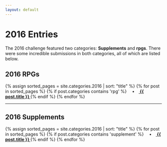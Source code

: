 ```yaml
---
layout: default
---
```


# 2016 Entries

The 2016 challenge featured two categories: **Supplements** and **rpgs**. There were some incredible submissions in both categories, all of which are listed below.

## 2016 RPGs

<p>
{% assign sorted_pages = site.categories.2016 | sort: "title" %}
  {% for post in sorted_pages %}
      {% if post.categories contains 'rpg' %}
      <strong>&emsp;•&emsp;<a href="{{ post.url }}">
        {{ post.title }}
      </a></strong>
        {% endif %}
  {% endfor %}
</p>

<hr>

## 2016 Supplements

<p>
{% assign sorted_pages = site.categories.2016 | sort: "title" %}
  {% for post in sorted_pages %}
      {% if post.categories contains 'supplement' %}
      <strong>&emsp;•&emsp;<a href="{{ post.url }}">
        {{ post.title }}
      </a></strong>
        {% endif %}
  {% endfor %}
</p>
